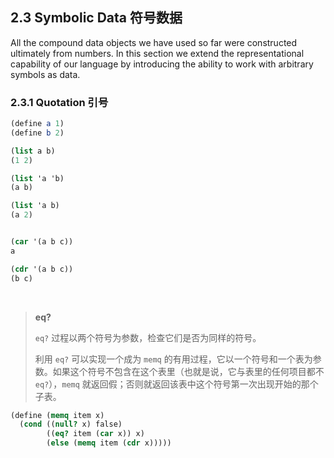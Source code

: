 ## 2.3 Symbolic Data 符号数据
All the compound data objects we have used so far were constructed ultimately from numbers. In this section we extend the representational capability of our language by introducing the ability to work with arbitrary symbols as data.


### 2.3.1 Quotation 引号

```scheme
(define a 1)
(define b 2)

(list a b)
(1 2)

(list 'a 'b)
(a b)

(list 'a b)
(a 2)


(car '(a b c))
a

(cdr '(a b c))
(b c)
```

<br>

>**eq?**
>
>```eq?``` 过程以两个符号为参数，检查它们是否为同样的符号。
>
>利用 ```eq?``` 可以实现一个成为 ```memq``` 的有用过程，它以一个符号和一个表为参数。如果这个符号不包含在这个表里（也就是说，它与表里的任何项目都不 ```eq?```），```memq``` 就返回假；否则就返回该表中这个符号第一次出现开始的那个子表。

```scheme
(define (memq item x)
  (cond ((null? x) false)
        ((eq? item (car x)) x)
        (else (memq item (cdr x)))))
```

